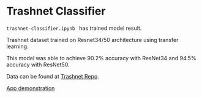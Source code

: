 # Trashnet Classifier

`trashnet-classifier.ipynb ` has trained model result.


Trashnet dataset trained on Resnet34/50 architecture using transfer learning.

This model was able to achieve 90.2% accuracy with ResNet34 and 94.5% accuracy with ResNet50.

Data can be found at [Trashnet Repo](https://github.com/garythung/trashnet).

[App demonstration](https://garbage-recognizer.onrender.com)